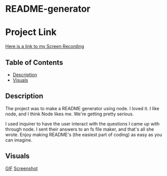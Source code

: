 # README-generator

# Project Link
[Here is a link to my Screen Recording](https://drive.google.com/file/d/1N-FFbi5_Bidb4bNNKAcglBMsjszTdC5c/view)

## Table of Contents
 - [Description](#description)
 - [Visuals](#visuals)

 ## Description
The project was to make a README generator using node. I loved it. I like node,
and I think Node likes me. We're getting pretty serious.

I used inquirer to have the user interact with the questions I came up with through node.
I sent their answers to an fs file maker, and that's all she wrote.
Enjoy making README's (the easiest part of coding) as easy as you can imagine.

 ## Visuals
[GIF](/assets/README%20Generator%20Demo.gif)
[Screenshot](/assets/readme-gen-walkthrough.png)